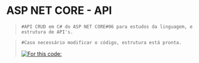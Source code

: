 # ASP NET CORE - API

> `#API CRUD em C# do ASP NET CORE#06 para estudos da linguagem, e estrutura de API's. `

> `#Caso necessário modificar o código, estrutura está pronta. `
>
> [![For this code:](https://skillicons.dev/icons?i=cs,dotnet,git)](https://skillicons.dev)
